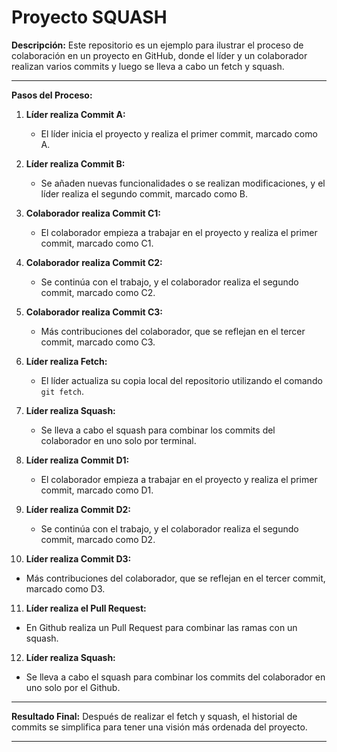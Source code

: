 # Proyecto SQUASH

**Descripción:**
Este repositorio es un ejemplo para ilustrar el proceso de colaboración en un proyecto en GitHub, donde el líder y un colaborador realizan varios commits y luego se lleva a cabo un fetch y squash.

---

**Pasos del Proceso:**

1. **Líder realiza Commit A:**
   - El líder inicia el proyecto y realiza el primer commit, marcado como A.

2. **Líder realiza Commit B:**
   - Se añaden nuevas funcionalidades o se realizan modificaciones, y el líder realiza el segundo commit, marcado como B.

3. **Colaborador realiza Commit C1:**
   - El colaborador empieza a trabajar en el proyecto y realiza el primer commit, marcado como C1.

4. **Colaborador realiza Commit C2:**
   - Se continúa con el trabajo, y el colaborador realiza el segundo commit, marcado como C2.

5. **Colaborador realiza Commit C3:**
   - Más contribuciones del colaborador, que se reflejan en el tercer commit, marcado como C3.

6. **Líder realiza Fetch:**
   - El líder actualiza su copia local del repositorio utilizando el comando `git fetch`.

7. **Líder realiza Squash:**
   - Se lleva a cabo el squash para combinar los commits del colaborador en uno solo por terminal.

8. **Líder realiza Commit D1:**
   - El colaborador empieza a trabajar en el proyecto y realiza el primer commit, marcado como D1.

9. **Líder realiza Commit D2:**
   - Se continúa con el trabajo, y el colaborador realiza el segundo commit, marcado como D2.

10. **Líder realiza Commit D3:**
   - Más contribuciones del colaborador, que se reflejan en el tercer commit, marcado como D3.

11. **Líder realiza el Pull Request:**
   - En Github realiza un Pull Request para combinar las ramas con un squash.

12. **Líder realiza Squash:**
   - Se lleva a cabo el squash para combinar los commits del colaborador en uno solo por el Github.

---

**Resultado Final:**
Después de realizar el fetch y squash, el historial de commits se simplifica para tener una visión más ordenada del proyecto.

---

